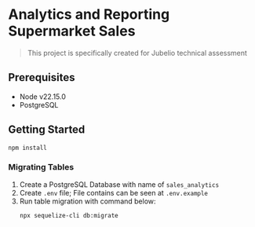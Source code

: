 # Analytics and Reporting Supermarket Sales
>This project is specifically created for Jubelio technical assessment

## Prerequisites
- Node v22.15.0
- PostgreSQL

## Getting Started

```
npm install
```

### Migrating Tables
1. Create a PostgreSQL Database with name of `sales_analytics`
2. Create `.env` file; File contains can be seen at `.env.example`
3. Run table migration with command below:
    ```
    npx sequelize-cli db:migrate
    ```
